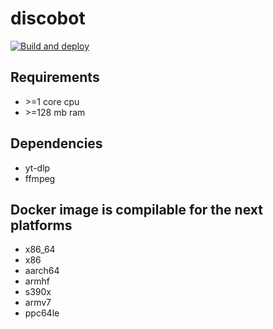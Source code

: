 # discobot

[![Build and deploy](https://github.com/oleggator/discobot/actions/workflows/fly.yml/badge.svg)](https://github.com/oleggator/discobot/actions/workflows/fly.yml)

## Requirements

- \>=1 core cpu
- \>=128 mb ram

## Dependencies

- yt-dlp
- ffmpeg

## Docker image is compilable for the next platforms

- x86_64
- x86
- aarch64
- armhf
- s390x
- armv7
- ppc64le
